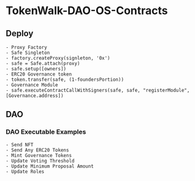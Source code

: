 # TokenWalk-DAO-OS-Contracts

## Deploy 

```
- Proxy Factory
- Safe Singleton
- factory.createProxy(signleton, '0x')
- safe = Safe.attach(proxy)
- safe.setup([owners])
- ERC20 Governance token
- token.transfer(safe, (1-foundersPortion))
- Governance Module
- safe.executeContractCallWithSigners(safe, safe, "registerModule", [Governance.address])
``` 

## DAO

### DAO Executable Examples
```
- Send NFT
- Send Any ERC20 Tokens
- Mint Governance Tokens
- Update Voting Threshold
- Update Minimum Proposal Amount
- Update Roles
```
